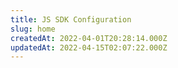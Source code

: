 ```yaml
---
title: JS SDK Configuration
slug: home
createdAt: 2022-04-01T20:28:14.000Z
updatedAt: 2022-04-15T02:07:22.000Z
---
```

